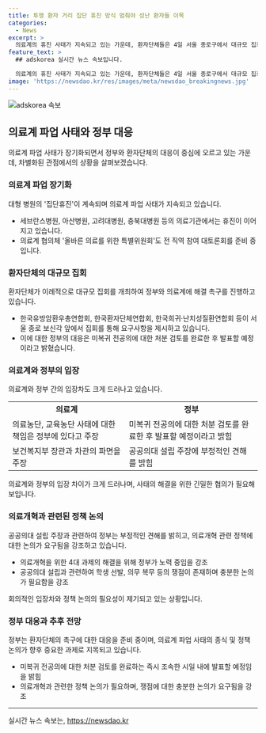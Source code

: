 ```yaml
---
title: 투쟁 환자 거리 집단 휴진 방식 멈춰야 성난 환자들 이목
categories:
  - News
excerpt: >
  의료계의 휴진 사태가 지속되고 있는 가운데, 환자단체들은 4일 서울 종로구에서 대규모 집회를 열었다. 병원들의 휴진으로 인한 의료공백과 의료분쟁에 대해 분노를 표명하며 정부와 의료계에 해결을 촉구했다. 정부는 미복귀 전공의에 대한 처분을 조속히 발표할 예정이고, 의료계와 협의를 통한 해결을 모색하고 있다. 이에 대한 환자단체의 촉구는 이례적이며, 의료계와 정부의 대립에 대한 우려가 커지고 있다. 전국 의과대학교수협의회는 정부의 증원 정책 결정과 관련하여 보건복지부 장관과 차관을 파면 촉구하는 성명을 내보냈다.
feature_text: >
  ## adskorea 실시간 뉴스 속보입니다.

  의료계의 휴진 사태가 지속되고 있는 가운데, 환자단체들은 4일 서울 종로구에서 대규모 집회를 열었다. 병원들의 휴진으로 인한 의료공백과 의료분쟁에 대해 분노를 표명하며 정부와 의료계에 해결을 촉구했다. 정부는 미복귀 전공의에 대한 처분을 조속히 발표할 예정이고, 의료계와 협의를 통한 해결을 모색하고 있다. 이에 대한 환자단체의 촉구는 이례적이며, 의료계와 정부의 대립에 대한 우려가 커지고 있다. 전국 의과대학교수협의회는 정부의 증원 정책 결정과 관련하여 보건복지부 장관과 차관을 파면 촉구하는 성명을 내보냈다.
image: 'https://newsdao.kr/res/images/meta/newsdao_breakingnews.jpg'
---
```


<p><img src="https://newsdao.kr/res/images/meta/newsdao_breakingnews.jpg" alt="adskorea 속보" /></p>

<h2 data-ke-size="size26">의료계 파업 사태와 정부 대응</h2>

<p data-ke-size="size16">의료계 파업 사태가 장기화되면서 정부와 환자단체의 대응이 중심에 오르고 있는 가운데, 차별화된 관점에서의 상황을 살펴보겠습니다.</p>

<h3><b>의료계 파업 장기화</b></h3>

<p data-ke-size="size16">대형 병원의 '집단휴진'이 계속되며 의료계 파업 사태가 지속되고 있습니다.</p>

<ul>
  <li>세브란스병원, 아산병원, 고려대병원, 충북대병원 등의 의료기관에서는 휴진이 이어지고 있습니다.</li>
  <li>의료계 협의체 '올바른 의료를 위한 특별위원회'도 전 직역 참여 대토론회를 준비 중입니다.</li>
</ul>

<h3><b>환자단체의 대규모 집회</b></h3>

<p data-ke-size="size16">환자단체가 이례적으로 대규모 집회를 개최하여 정부와 의료계에 해결 촉구를 진행하고 있습니다.</p>

<ul>
  <li>한국유방암환우총연합회, 한국환자단체연합회, 한국희귀·난치성질환연합회 등이 서울 종로 보신각 앞에서 집회를 통해 요구사항을 제시하고 있습니다.</li>
  <li>이에 대한 정부의 대응은 미복귀 전공의에 대한 처분 검토를 완료한 후 발표할 예정이라고 밝혔습니다.</li>
</ul>

<h3><b>의료계와 정부의 입장</b></h3>

<p data-ke-size="size16">의료계와 정부 간의 입장차도 크게 드러나고 있습니다.</p>

<table>
  <tr>
    <td style="text-align: center; height: 17px;"><b>의료계</b></td>
    <td style="text-align: center; height: 17px;"><b>정부</b></td>
  </tr>
  <tr>
    <td>의료농단, 교육농단 사태에 대한 책임은 정부에 있다고 주장</td>
    <td>미복귀 전공의에 대한 처분 검토를 완료한 후 발표할 예정이라고 밝힘</td>
  </tr>
  <tr>
    <td>보건복지부 장관과 차관의 파면을 주장</td>
    <td>공공의대 설립 주장에 부정적인 견해를 밝힘</td>
  </tr>
</table>

<p data-ke-size="size16">의료계와 정부의 입장 차이가 크게 드러나며, 사태의 해결을 위한 긴밀한 협의가 필요해 보입니다.</p>

<h3><b>의료개혁과 관련된 정책 논의</b></h3>

<p data-ke-size="size16">공공의대 설립 주장과 관련하여 정부는 부정적인 견해를 밝히고, 의료개혁 관련 정책에 대한 논의가 요구됨을 강조하고 있습니다.</p>

<ul>
  <li>의료개혁을 위한 4대 과제의 해결을 위해 정부가 노력 중임을 강조</li>
  <li>공공의대 설립과 관련하여 학생 선발, 의무 복무 등의 쟁점이 존재하며 충분한 논의가 필요함을 강조</li>
</ul>

<p data-ke-size="size16">회의적인 입장차와 정책 논의의 필요성이 제기되고 있는 상황입니다.</p>

<h3><b>정부 대응과 추후 전망</b></h3>

<p data-ke-size="size16">정부는 환자단체의 촉구에 대한 대응을 준비 중이며, 의료계 파업 사태의 종식 및 정책 논의가 향후 중요한 과제로 지목되고 있습니다.</p>

<ul>
  <li>미복귀 전공의에 대한 처분 검토를 완료하는 즉시 조속한 시일 내에 발표할 예정임을 밝힘</li>
  <li>의료개혁과 관련한 정책 논의가 필요하며, 쟁점에 대한 충분한 논의가 요구됨을 강조</li>
</ul>

<hr>
실시간 뉴스 속보는, <a href="https://newsdao.kr" rel="dofollow">https://newsdao.kr</a>


